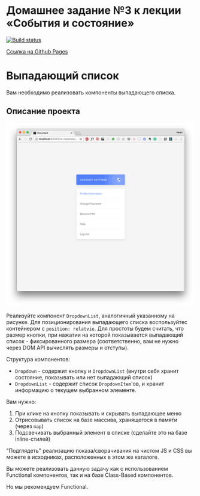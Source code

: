 # Домашнее задание №3 к лекции «События и состояние»

[![Build status](https://ci.appveyor.com/api/projects/status/3kkio0uev2bd31j1?svg=true)](https://ci.appveyor.com/project/yuriyvyatkin/ra-hw-2-3-dropdown)

[Ссылка на Github Pages](https://yuriyvyatkin.github.io/ra-hw-2.3-dropdown/)

Выпадающий список
===

Вам необходимо реализовать компоненты выпадающего списка.

## Описание проекта

![Выпадающий список](./assets/dropdown.png)

Реализуйте компонент `DropdownList`, аналогичный указанному на рисунке. Для позиционирования выпадающего списка воспользуйтес контейнером с `position: relatvie`. Для простоты будем считать, что размер кнопки, при нажатии на которой показывается выпадающий список - фиксированного размера (соответственно, вам не нужно через DOM API вычислять размеры и отступы).

Структура компонентов:
- `Dropdown` - содержит кнопку и `DropdownList` (внутри себя хранит состояние, показывать или нет выпадающий список)
- `DropdownList` - содержит список `DropdownItem`'ов, и хранит информацию о текущем выбранном элементе.

Вам нужно:
1. При клике на кнопку показывать и скрывать выпадающее меню
1. Отрисовывать список на базе массива, хранящегося в памяти (через `map`)
1. Подсвечивать выбранный элемент в списке (сделайте это на базе inline-стилей)

"Подглядеть" реализацию показа/сворачивания на чистом JS и CSS вы можете в исходниках, расположенных в этом же каталоге.

Вы можете реализовать данную задачу как с использованием Functional компонентов, так и на базе Class-Based компонентов.

Но мы рекомендуем Functional.
